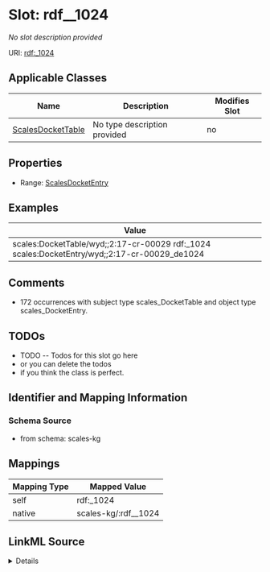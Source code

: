 

# Slot: rdf__1024


_No slot description provided_





URI: [rdf:_1024](http://www.w3.org/1999/02/22-rdf-syntax-ns#_1024)



<!-- no inheritance hierarchy -->





## Applicable Classes

| Name | Description | Modifies Slot |
| --- | --- | --- |
| [ScalesDocketTable](../classes/ScalesDocketTable.md) | No type description provided |  no  |







## Properties

* Range: [ScalesDocketEntry](../classes/ScalesDocketEntry.md)






## Examples

| Value |
| --- |
| scales:DocketTable/wyd;;2:17-cr-00029 rdf:_1024 scales:DocketEntry/wyd;;2:17-cr-00029_de1024 |

## Comments

* 172 occurrences with subject type scales_DocketTable and object type scales_DocketEntry.

## TODOs

* TODO -- Todos for this slot go here
* or you can delete the todos
* if you think the class is perfect.

## Identifier and Mapping Information







### Schema Source


* from schema: scales-kg




## Mappings

| Mapping Type | Mapped Value |
| ---  | ---  |
| self | rdf:_1024 |
| native | scales-kg/:rdf__1024 |




## LinkML Source

<details>
```yaml
name: rdf__1024
description: No slot description provided
todos:
- TODO -- Todos for this slot go here
- or you can delete the todos
- if you think the class is perfect.
comments:
- 172 occurrences with subject type scales_DocketTable and object type scales_DocketEntry.
examples:
- value: scales:DocketTable/wyd;;2:17-cr-00029 rdf:_1024 scales:DocketEntry/wyd;;2:17-cr-00029_de1024
from_schema: scales-kg
rank: 1000
slot_uri: rdf:_1024
alias: rdf__1024
domain_of:
- scales_DocketTable
range: scales_DocketEntry

```
</details>